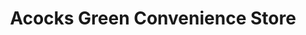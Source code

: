 ---
title: "Acocks Green Convenience Store"
url: /birmingham/acocks-green-convenience-store/
shop: Lebensmittel
---
